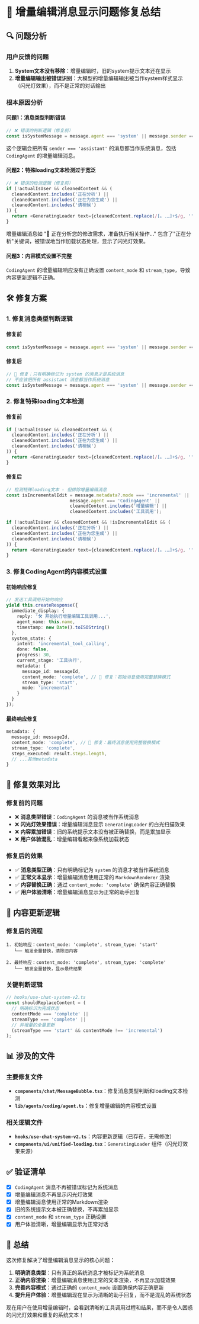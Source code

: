 # 🔧 增量编辑消息显示问题修复总结

## 🔍 **问题分析**

### 用户反馈的问题
1. **System文本没有移除**：增量编辑时，旧的system提示文本还在显示
2. **增量编辑输出被错误识别**：大模型的增量编辑输出被当作system样式显示（闪光灯效果），而不是正常的对话输出

### 根本原因分析

#### 问题1：消息类型判断错误
```typescript
// ❌ 错误的判断逻辑（修复前）
const isSystemMessage = message.agent === 'system' || message.sender === 'assistant' || message.sender === 'system';
```

这个逻辑会把所有 `sender === 'assistant'` 的消息都当作系统消息，包括 `CodingAgent` 的增量编辑消息。

#### 问题2：特殊loading文本检测过于宽泛
```typescript
// ❌ 错误的检测逻辑（修复前）
if (!actualIsUser && cleanedContent && (
  cleanedContent.includes('正在分析') ||
  cleanedContent.includes('正在为您生成') ||
  cleanedContent.includes('请稍候')
)) {
  return <GeneratingLoader text={cleanedContent.replace(/[。.…]+$/g, '')} size="sm" />;
}
```

增量编辑消息如 "🔄 正在分析您的修改需求，准备执行相关操作..." 包含了"正在分析"关键词，被错误地当作加载状态处理，显示了闪光灯效果。

#### 问题3：内容模式设置不完整
`CodingAgent` 的增量编辑响应没有正确设置 `content_mode` 和 `stream_type`，导致内容更新逻辑不正确。

## 🛠️ **修复方案**

### 1. **修复消息类型判断逻辑**

#### 修复前
```typescript
const isSystemMessage = message.agent === 'system' || message.sender === 'assistant' || message.sender === 'system';
```

#### 修复后
```typescript
// 🔧 修复：只有明确标记为 system 的消息才是系统消息
// 不应该把所有 assistant 消息都当作系统消息
const isSystemMessage = message.agent === 'system' || message.sender === 'system';
```

### 2. **修复特殊loading文本检测**

#### 修复前
```typescript
if (!actualIsUser && cleanedContent && (
  cleanedContent.includes('正在分析') ||
  cleanedContent.includes('正在为您生成') ||
  cleanedContent.includes('请稍候')
)) {
  return <GeneratingLoader text={cleanedContent.replace(/[。.…]+$/g, '')} size="sm" />;
}
```

#### 修复后
```typescript
// 检测特殊loading文本 - 但排除增量编辑消息
const isIncrementalEdit = message.metadata?.mode === 'incremental' || 
                        message.agent === 'CodingAgent' ||
                        cleanedContent.includes('增量编辑') ||
                        cleanedContent.includes('工具调用');

if (!actualIsUser && cleanedContent && !isIncrementalEdit && (
  cleanedContent.includes('正在分析') ||
  cleanedContent.includes('正在为您生成') ||
  cleanedContent.includes('请稍候')
)) {
  return <GeneratingLoader text={cleanedContent.replace(/[。.…]+$/g, '')} size="sm" />;
}
```

### 3. **修复CodingAgent的内容模式设置**

#### 初始响应修复
```typescript
// 发送工具调用开始的响应
yield this.createResponse({
  immediate_display: {
    reply: '🛠️ 开始执行增量编辑工具调用...',
    agent_name: this.name,
    timestamp: new Date().toISOString()
  },
  system_state: {
    intent: 'incremental_tool_calling',
    done: false,
    progress: 30,
    current_stage: '工具执行',
    metadata: { 
      message_id: messageId,
      content_mode: 'complete', // 🔧 修复：初始消息使用完整替换模式
      stream_type: 'start',
      mode: 'incremental'
    }
  }
});
```

#### 最终响应修复
```typescript
metadata: {
  message_id: messageId,
  content_mode: 'complete', // 🔧 修复：最终消息使用完整替换模式
  stream_type: 'complete',
  steps_executed: result.steps.length,
  // ...其他metadata
}
```

## 🎯 **修复效果对比**

### 修复前的问题
- ❌ **消息类型错误**：`CodingAgent` 的消息被当作系统消息
- ❌ **闪光灯效果错误**：增量编辑消息显示 `GeneratingLoader` 的白光扫描效果
- ❌ **内容累加错误**：旧的系统提示文本没有被正确替换，而是累加显示
- ❌ **用户体验混乱**：增量编辑看起来像系统加载状态

### 修复后的效果
- ✅ **消息类型正确**：只有明确标记为 `system` 的消息才被当作系统消息
- ✅ **正常文本显示**：增量编辑消息使用正常的 `MarkdownRenderer` 渲染
- ✅ **内容替换正确**：通过 `content_mode: 'complete'` 确保内容正确替换
- ✅ **用户体验清晰**：增量编辑消息显示为正常的助手回复

## 🔄 **内容更新逻辑**

### 修复后的流程
```
1. 初始响应：content_mode: 'complete', stream_type: 'start'
   └── 触发全量替换，清除旧内容

2. 最终响应：content_mode: 'complete', stream_type: 'complete'  
   └── 触发全量替换，显示最终结果
```

### 关键判断逻辑
```typescript
// hooks/use-chat-system-v2.ts
const shouldReplaceContent = (
  // 明确标识为完成状态
  contentMode === 'complete' ||
  streamType === 'complete' ||
  // 非增量的全量更新
  (streamType === 'start' && contentMode !== 'incremental')
);
```

## 📊 **涉及的文件**

### 主要修复文件
- **`components/chat/MessageBubble.tsx`**：修复消息类型判断和loading文本检测
- **`lib/agents/coding/agent.ts`**：修复增量编辑的内容模式设置

### 相关逻辑文件
- **`hooks/use-chat-system-v2.ts`**：内容更新逻辑（已存在，无需修改）
- **`components/ui/unified-loading.tsx`**：`GeneratingLoader` 组件（闪光灯效果来源）

## ✅ **验证清单**

- [x] `CodingAgent` 消息不再被错误标记为系统消息
- [x] 增量编辑消息不再显示闪光灯效果
- [x] 增量编辑消息使用正常的Markdown渲染
- [x] 旧的系统提示文本被正确替换，不再累加显示
- [x] `content_mode` 和 `stream_type` 正确设置
- [x] 用户体验清晰，增量编辑显示为正常对话

## 🎉 **总结**

这次修复解决了增量编辑消息显示的核心问题：

1. **明确消息类型**：只有真正的系统消息才被标记为系统消息
2. **正确内容渲染**：增量编辑消息使用正常的文本渲染，不再显示加载效果
3. **完善内容模式**：通过正确的 `content_mode` 设置确保内容正确更新
4. **提升用户体验**：增量编辑现在显示为清晰的助手回复，而不是混乱的系统状态

现在用户在使用增量编辑时，会看到清晰的工具调用过程和结果，而不是令人困惑的闪光灯效果和重复的系统文本！
